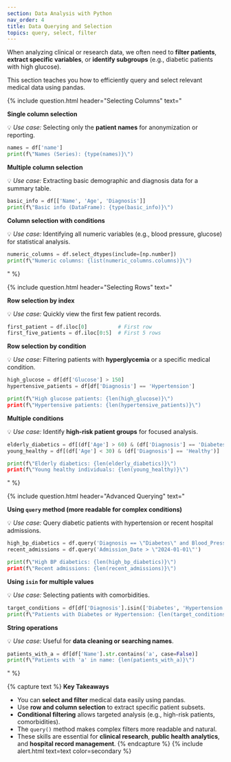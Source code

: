 ```yaml
---
section: Data Analysis with Python
nav_order: 4
title: Data Querying and Selection
topics: query, select, filter
---
```


When analyzing clinical or research data, we often need to **filter patients**, **extract specific variables**, or **identify subgroups** (e.g., diabetic patients with high glucose).

This section teaches you how to efficiently query and select relevant medical data using pandas.

{% include question.html header="Selecting Columns" text="

**Single column selection**

💡 *Use case:* Selecting only the **patient names** for anonymization or reporting.

```python
names = df['name']
print(f\"Names (Series): {type(names)}\")
```

**Multiple column selection**

💡 *Use case:* Extracting basic demographic and diagnosis data for a summary table.

```python
basic_info = df[['Name', 'Age', 'Diagnosis']]
print(f\"Basic info (DataFrame): {type(basic_info)}\")
```

**Column selection with conditions**

💡 *Use case:* Identifying all numeric variables (e.g., blood pressure, glucose) for statistical analysis.

```python
numeric_columns = df.select_dtypes(include=[np.number])
print(f\"Numeric columns: {list(numeric_columns.columns)}\")
```
" %}

{% include question.html header="Selecting Rows" text="

**Row selection by index**

💡 *Use case:* Quickly view the first few patient records.

```python
first_patient = df.iloc[0]          # First row
first_five_patients = df.iloc[0:5]  # First 5 rows
```

**Row selection by condition**

💡 *Use case:* Filtering patients with **hyperglycemia** or a specific medical condition.

```python
high_glucose = df[df['Glucose'] > 150]
hypertensive_patients = df[df['Diagnosis'] == 'Hypertension']

print(f\"High glucose patients: {len(high_glucose)}\")
print(f\"Hypertensive patients: {len(hypertensive_patients)}\")
```

**Multiple conditions**

💡 *Use case:* Identify **high-risk patient groups** for focused analysis.

```python
elderly_diabetics = df[(df['Age'] > 60) & (df['Diagnosis'] == 'Diabetes')]
young_healthy = df[(df['Age'] < 30) & (df['Diagnosis'] == 'Healthy')]

print(f\"Elderly diabetics: {len(elderly_diabetics)}\")
print(f\"Young healthy individuals: {len(young_healthy)}\")
```
" %}

{% include question.html header="Advanced Querying" text="

**Using ```query``` method (more readable for complex conditions)**

💡 *Use case:* Query diabetic patients with hypertension or recent hospital admissions.

```python
high_bp_diabetics = df.query('Diagnosis == \"Diabetes\" and Blood_Pressure > 140')
recent_admissions = df.query('Admission_Date > \"2024-01-01\"')

print(f\"High BP diabetics: {len(high_bp_diabetics)}\")
print(f\"Recent admissions: {len(recent_admissions)}\")
```

**Using ```isin``` for multiple values**

💡 *Use case:* Selecting patients with comorbidities.

```python
target_conditions = df[df['Diagnosis'].isin(['Diabetes', 'Hypertension'])]
print(f\"Patients with Diabetes or Hypertension: {len(target_conditions)}\")
```

**String operations**

💡 *Use case:* Useful for **data cleaning or searching names**.

```python
patients_with_a = df[df['Name'].str.contains('a', case=False)]
print(f\"Patients with 'a' in name: {len(patients_with_a)}\")
```
" %}

{% capture text %}
**Key Takeaways**

- You can **select and filter** medical data easily using pandas.
- Use **row and column selection** to extract specific patient subsets.
- **Conditional filtering** allows targeted analysis (e.g., high-risk patients, comorbidities).
- The ```query()``` method makes complex filters more readable and natural.
- These skills are essential for **clinical research**, **public health analytics**, and **hospital record management**.
{% endcapture %}
{% include alert.html text=text color=secondary %}
